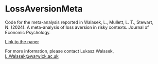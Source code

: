 # LossAversionMeta
Code for the meta-analysis reported in Walasek, L., Mullett, L. T., Stewart, N. (2024). A meta-analysis of loss aversion in risky contexts. Journal of Economic Psychology.

[Link to the paper](https://wrap.warwick.ac.uk/185745/7/WRAP-meta-analysis-loss-aversion-risky-contexts-24%20%281%29.pdf)

For more information, please contact Lukasz Walasek, L.Walasek@warwick.ac.uk
